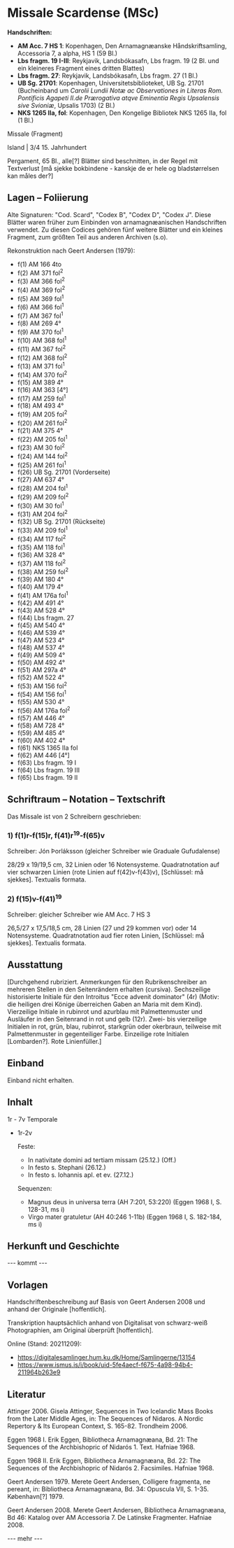 # Missale Scardense (MSc)

<b>Handschriften:</b>

- <b>AM Acc. 7 HS 1</b>: Kopenhagen, Den Arnamagnæanske Håndskriftsamling, Accessoria 7, a alpha, HS 1 (59 Bl.)
- <b>Lbs fragm. 19 I-III</b>: Reykjavik, Landsbókasafn, Lbs fragm. 19 (2 Bl. und ein kleineres Fragment eines dritten Blattes)
- <b>Lbs fragm. 27</b>: Reykjavik, Landsbókasafn, Lbs fragm. 27 (1 Bl.)
- <b>UB Sg. 21701</b>: Kopenhagen, Universitetsbiblioteket, UB Sg. 21701 (Bucheinband um <i>Carolii Lundii Notæ ac Observationes in Literas Rom. Pontificis Agapeti II.de Prærogativa atqve Eminentia Regis Upsalensis sive Svioniæ</i>, Upsalis 1703) (2 Bl.)
- <b>NKS 1265 IIa, fol</b>: Kopenhagen, Den Kongelige Bibliotek NKS 1265 IIa, fol (1 Bl.)

    
Missale (Fragment)
    
Island | 3/4 15. Jahrhundert
    
Pergament, 65 Bl., alle[?] Blätter sind beschnitten, in der Regel mit Textverlust [må sjekke bokbindene - kanskje de er hele og bladstørrelsen kan måles der?]

## Lagen – Foliierung

Alte Signaturen: "Cod. Scard", "Codex B", "Codex D", "Codex J".  Diese Blätter waren früher zum Einbinden von arnamagnæanischen Handschriften verwendet. Zu diesen Codices gehören fünf weitere Blätter und ein kleines Fragment, zum größten Teil aus anderen Archiven (s.o).

Rekonstruktion nach Geert Andersen (1979):

- f(1) AM 166 4to
- f(2) AM 371 fol<sup>2</sup>
- f(3) AM 366 fol<sup>2</sup>
- f(4) AM 369 fol<sup>2</sup>
- f(5) AM 369 fol<sup>1</sup>
- f(6) AM 366 fol<sup>1</sup>
- f(7) AM 367 fol<sup>1</sup>
- f(8) AM 269 4°
- f(9) AM 370 fol<sup>1</sup>
- f(10) AM 368 fol<sup>1</sup> 
- f(11) AM 367 fol<sup>2</sup> 
- f(12) AM 368 fol<sup>2</sup>
- f(13) AM 371 fol<sup>1</sup>
- f(14) AM 370 fol<sup>2</sup>
- f(15) AM 389 4°
- f(16) AM 363 [4°]
- f(17) AM 259 fol<sup>1</sup>
- f(18) AM 493 4°
- f(19) AM 205 fol<sup>2</sup>
- f(20) AM 261 fol<sup>2</sup>
- f(21) AM 375 4°
- f(22) AM 205 fol<sup>1</sup> 
- f(23) AM 30 fol<sup>2</sup>
- f(24) AM 144 fol<sup>2</sup>
- f(25) AM 261 fol<sup>1</sup>
- f(26) UB Sg. 21701 (Vorderseite)
- f(27) AM 637 4°
- f(28) AM 204 fol<sup>1</sup>
- f(29) AM 209 fol<sup>2</sup>
- f(30) AM 30 fol<sup>1</sup>
- f(31) AM 204 fol<sup>2</sup>
- f(32) UB Sg. 21701 (Rückseite)
- f(33) AM 209 fol<sup>1</sup>
- f(34) AM 117 fol<sup>2</sup>
- f(35) AM 118 fol<sup>1</sup>
- f(36) AM 328 4°
- f(37) AM 118 fol<sup>2</sup>
- f(38) AM 259 fol<sup>2</sup>
- f(39) AM 180 4°
- f(40) AM 179 4°
- f(41) AM 176a fol<sup>1</sup>
- f(42) AM 491 4°
- f(43) AM 528 4°
- f(44) Lbs fragm. 27
- f(45) AM 540 4°
- f(46) AM 539 4°
- f(47) AM 523 4°
- f(48) AM 537 4°
- f(49) AM 509 4°
- f(50) AM 492 4°
- f(51) AM 297a 4°
- f(52) AM 522 4°
- f(53) AM 156 fol<sup>2</sup>
- f(54) AM 156 fol<sup>1</sup>
- f(55) AM 530 4°
- f(56) AM 176a fol<sup>2</sup>
- f(57) AM 446 4°
- f(58) AM 728 4°
- f(59) AM 485 4°
- f(60) AM 402 4°
- f(61) NKS 1365 IIa fol
- f(62) AM 446 [4°]
- f(63) Lbs fragm. 19 I
- f(64) Lbs fragm. 19 III
- f(65) Lbs fragm. 19 II

    
## Schriftraum – Notation – Textschrift

Das Missale ist von 2 Schreibern geschrieben:

### 1) f(1)r-f(15)r, f(41)r<sup>19</sup>-f(65)v

Schreiber: Jón Þorláksson (gleicher Schreiber wie Graduale Gufudalense)

28/29 x 19/19,5 cm, 32 Linien oder 16 Notensysteme. Quadratnotation auf vier schwarzen Linien (rote Linien auf f(42)v-f(43)v), [Schlüssel: må sjekkes]. Textualis formata.
    
### 2) f(15)v-f(41)<sup>19</sup>
    
Schreiber: gleicher Schreiber wie AM Acc. 7 HS 3   
    
26,5/27 x 17,5/18,5 cm, 28 Linien (27 und 29 kommen vor) oder 14 Notensysteme. Quadratnotation aud fier roten Linien, [Schlüssel: må sjekkes]. Textualis formata.
    
## Ausstattung

[Durchgehend rubriziert. Anmerkungen für den Rubrikenschreiber an mehreren Stellen in den Seitenrändern erhalten (cursiva).  Sechszeilige historisierte Initiale für den Introitus "Ecce advenit dominator" (4r) (Motiv: die heiligen drei Könige überreichen Gaben an Maria mit dem Kind). Vierzeilige Initiale in rubinrot und azurblau mit Palmettenmuster und Ausläufer in den Seitenrand in rot und gelb (12r). Zwei- bis vierzeilige Initialen in rot, grün, blau, rubinrot, starkgrün oder okerbraun, teilweise mit Palmettenmuster in gegenteiliger Farbe. Einzeilige rote Initialen [Lombarden?]. Rote Linienfüller.]

## Einband

Einband nicht erhalten.

## Inhalt

1r - 7v Temporale

- 1r-2v
    
    Feste:
    
    - In nativitate domini  ad tertiam missam  (25.12.) (Off.)
    - In festo s. Stephani (26.12.)
    - In festo s. Iohannis apl. et ev. (27.12.)
    
    Sequenzen:

    - Magnus deus in universa terra (AH 7:201, 53:220) (Eggen 1968 I, S. 128-31, ms i)
    - Virgo mater gratuletur (AH 40:246 1-11b) (Eggen 1968 I, S. 182-184, ms i)



## Herkunft und Geschichte

--- kommt ---

## Vorlagen

Handschriftenbeschreibung auf Basis von Geert Andersen 2008 und anhand der Originale [hoffentlich].

Transkription hauptsächlich anhand von Digitalisat von schwarz-weiß Photographien, am Original überprüft [hoffentlich].

Online (Stand: 20211209):

- https://digitalesamlinger.hum.ku.dk/Home/Samlingerne/13154
- https://www.ismus.is/i/book/uid-5fe4aecf-f675-4a98-94b4-211964b263e9



## Literatur

Attinger 2006. Gisela Attinger, Sequences in Two Icelandic Mass Books from the Later Middle Ages, in: The Sequences of Nidaros. A Nordic Repertory & Its European Context, S. 165-82. Trondheim 2006.

Eggen 1968 I. Erik Eggen, Bibliotheca Arnamagnæana, Bd. 21: The Sequences of the Archbishopric of Nidarós 1. Text.  Hafniae 1968.

Eggen 1968 II. Erik Eggen, Bibliotheca Arnamagnæana, Bd. 22: The Sequences of the Archbishopric of Nidarós 2. Facsimiles.  Hafniae 1968.

Geert Andersen 1979. Merete Geert Andersen, Colligere fragmenta, ne pereant, in: Bibliotheca Arnamagnæana, Bd. 34: Opuscula VII,  S. 1-35. København[?] 1979.

Geert Andersen 2008. Merete Geert Andersen, Bibliotheca Arnamagnæana, Bd 46: Katalog over AM Accessoria 7. De Latinske Fragmenter. Hafniae 2008.

--- mehr ---
